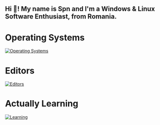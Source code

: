 <h2 align="left">Hi 👋! My name is Spn and I'm a Windows & Linux Software Enthusiast, from Romania.</h2>

###

# Operating Systems
[![Operating Systems](https://skillicons.dev/icons?i=linux,ubuntu,windows)](https://skillicons.dev)

# Editors
[![Editors](https://skillicons.dev/icons?i=sublime,visualstudio)](https://skillicons.dev)

# Actually Learning
[![Learning](https://skillicons.dev/icons?i=azure,cpp,dotnet)](https://skillicons.dev)

###
